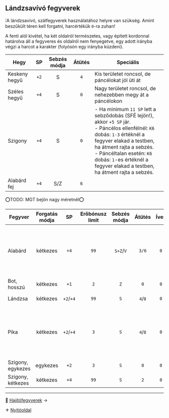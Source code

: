 ## Lándzsavívó fegyverek

❕A lándzsavívó, szálfegyverek használatához helyre van szükség. Amint beszűkült téren kell forgatni, harcértékük `0`-ra zuhan!

A fenti alól kivétel, ha két oldalról természetes, vagy épített kordonnal határolva áll a fegyveres és oldalról nem fenyegetve, egy adott irányba végzi a harcot a karakter (folyósón egy irányba küzdeni).

| **Hegy**      |  SP  | Sebzés módja | **Átütés** | Speciális                                                                                                                                                                                                                                                                                           |
| ------------- | :--: | :----------: | :--------: | --------------------------------------------------------------------------------------------------------------------------------------------------------------------------------------------------------------------------------------------------------------------------------------------------- |
| Keskeny hegyű | `+2` |      S       |    `4`     | Kis területet roncsol, de páncélokat jól üti át                                                                                                                                                                                                                                                     |
| Széles hegyű  | `+4` |      S       |    `0`     | Nagy területet roncsol, de nehezebben megy át a páncélokon                                                                                                                                                                                                                                          |
| Szigony       | `+4` |      S       |    `0`     | - Ha minimum `11 SP` lett a sebződobás (SFÉ lejön!), akkor `+5 SP` jár. <br />- Páncélos ellenfélnél: `K6` dobás: `1-3` értéknél a fegyver elakad a testben, ha átment rajta a sebzés.<br />- Páncéltalan esetén: `K6` dobás: `1`-es értéknél a fegyver elakad a testben, ha átment rajta a sebzés. |
| Alabárd fej   | `+4` |     S/Z      |    `6`     |                                                                                                                                                                                                                                                                                                     |

⭕TODO: MGT bejön nagy méretnél⭕

<!-- tag: md_table_fegyver_start -->

| Fegyver           | Forgatás módja |    SP     | Erőbónusz limit | Sebzés módja | Átütés  | Íves | Pengehossz |  KÉ  |  TÉ  |  VÉ  | Sebesség |  Kategória  | Speciális                                                                         |
| ----------------- |:--------------:|:---------:|:---------------:|:------------:|:-------:|:----:|:----------:|:----:|:----:|:----:|:--------:|:-----------:| --------------------------------------------------------------------------------- |
| Alabárd           |    kétkezes    |   `+4`    |      `99`       |  `S+Z`/`V`   |  `3/6`  | `0`  |    `3`     | `12` | `28` | `28` |   `9`    | lándzsavívó | Talán a legjobb a páncélok ellen. A `6` Átütés Zúzás esetén érvényesül.           |
| Bot, hosszú       |    kétkezes    |   `+1`    |       `2`       |     `Z`      |   `0`   | `0`  |    `2`     | `14` | `16` | `24` |   `7`    | lándzsavívó |                                                                                   |
| Lándzsa           |    kétkezes    | `+2`/`+4` |      `99`       |     `S`      | `4`/`0` | `0`  |    `4`     | `14` | `32` | `32` |   `7`    | lándzsavívó | spec: lásd a hegyeket                                                             |
| Pika              |    kétkezes    | `+2`/`+4` |       `3`       |     `S`      | `4`/`0` | `0`  |    `8`     | `18` | `40` | `40` |   `10`   | lándzsavívó | Ha közrefognak, a fegyver az egyik (választott) támadó ellen `0` harcértékű lesz. |
| Szigony, egykezes |    egykezes    |   `+2`    |       `3`       |     `S`      |   `0`   | `0`  |    `2`     | `5`  | `10` | `14` |   `8`    | lándzsavívó |                                                                                   |
| Szigony, kétkezes |    kétkezes    |   `+4`    |      `99`       |     `S`      |   `2`   | `0`  |    `3`     | `10` | `22` | `26` |   `9`    | lándzsavívó |                                                                                   |

<!-- tag: md_table_fegyver_end -->

---

🔗 [Hajítófegyverek](068_06_hajitofegyverek.md) →

⚜️ [Nyitóoldal](start.md#6-harcrendszer-%EF%B8%8F)
